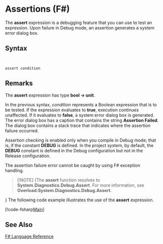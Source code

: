 # Assertions (F#)

The **assert** expression is a debugging feature that you can use to test an expression. Upon failure in Debug mode, an assertion generates a system error dialog box.


## Syntax


```


assert condition

```



## Remarks
The **assert** expression has type **bool -&gt; unit**.

In the previous syntax, *condition* represents a Boolean expression that is to be tested. If the expression evaluates to **true**, execution continues unaffected. If it evaluates to **false**, a system error dialog box is generated. The error dialog box has a caption that contains the string **Assertion Failed**. The dialog box contains a stack trace that indicates where the assertion failure occurred.

Assertion checking is enabled only when you compile in Debug mode; that is, if the constant **DEBUG** is defined. In the project system, by default, the **DEBUG** constant is defined in the Debug configuration but not in the Release configuration.

The assertion failure error cannot be caught by using F# exception handling.


>[!NOTE] {The **assert** function resolves to **System.Diagnostics.Debug.Assert**. For more information, see **Overload:System.Diagnostics.Debug.Assert**.

}
The following code example illustrates the use of the **assert** expression.

[!code-fsharp[Main](snippets/fslangref2/snippet5401.fs)]
    
## See Also
[F&#35; Language Reference](FSharp-Language-Reference.md)

